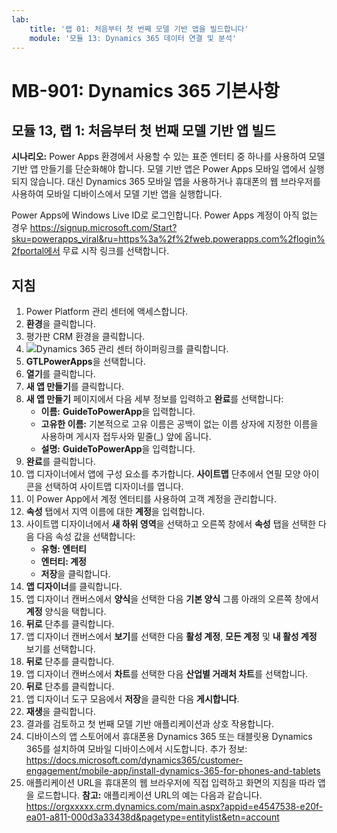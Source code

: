 ```yaml
---
lab:
    title: '랩 01: 처음부터 첫 번째 모델 기반 앱을 빌드합니다'
    module: '모듈 13: Dynamics 365 데이터 연결 및 분석'
---
```


# MB-901: Dynamics 365 기본사항
## 모듈 13, 랩 1: 처음부터 첫 번째 모델 기반 앱 빌드

**시나리오:** Power Apps 환경에서 사용할 수 있는 표준 엔터티 중 하나를 사용하여 모델 기반 앱 만들기를 단순화해야 합니다. 모델 기반 앱은 Power Apps 모바일 앱에서 실행되지 않습니다. 대신 Dynamics 365 모바일 앱을 사용하거나 휴대폰의 웹 브라우저를 사용하여 모바일 디바이스에서 모델 기반 앱을 실행합니다.

Power Apps에 Windows Live ID로 로그인합니다. Power Apps 계정이 아직 없는 경우 https://signup.microsoft.com/Start?sku=powerapps_viral&ru=https%3a%2f%2fweb.powerapps.com%2flogin%2fportal에서 무료 시작 링크를 선택합니다.

## 지침
1. Power Platform 관리 센터에 액세스합니다.
12.	 **환경**을 클릭합니다.
13.	평가판 CRM 환경을 클릭합니다. 
14.	 ![Dynamics 365 관리 센터](https://port.crm.dynamics.com/G/Instances/InstancePicker.aspx?redirect=False0) 하이퍼링크를 클릭합니다. 
15.	 **GTLPowerApps**을 선택합니다.
16.	**열기**를 클릭합니다.
17.	**새 앱 만들기**를 클릭합니다.
19.	**새 앱 만들기** 페이지에서 다음 세부 정보를 입력하고 **완료**를 선택합니다:
    - **이름:** **GuideToPowerApp**을 입력합니다.
    - **고유한 이름:** 기본적으로 고유 이름은 공백이 없는 이름 상자에 지정한 이름을 사용하며 게시자 접두사와 밑줄(_) 앞에 옵니다.
    - **설명:** **GuideToPowerApp**을 입력합니다.
20.	**완료**를 클릭합니다.
21.	앱 디자이너에서 앱에 구성 요소를 추가합니다. **사이트맵** 단추에서 연필 모양 아이콘을 선택하여 사이트맵 디자이너를 엽니다.
22.	이 Power App에서 계정 엔터티를 사용하여 고객 계정을 관리합니다.
22. **속성** 탭에서 지역 이름에 대한 **계정**을 입력합니다.
23.	사이트맵 디자이너에서 **새 하위 영역**을 선택하고 오른쪽 창에서 **속성** 탭을 선택한 다음 다음 속성 값을 선택합니다:
    - **유형: 엔터티**
    - **엔터티: 계정**  
    - **저장**을 클릭합니다. 
24.	**앱 디자이너**를 클릭합니다.
25.	앱 디자이너 캔버스에서 **양식**을 선택한 다음 **기본 양식** 그룹 아래의 오른쪽 창에서 **계정** 양식을 택합니다.
26.	**뒤로** 단추를 클릭합니다.
27.	앱 디자이너 캔버스에서 **보기**를 선택한 다음 **활성 계정**, **모든 계정** 및 **내 활성 계정** 보기를 선택합니다.
28.	**뒤로** 단추를 클릭합니다.
29.	앱 디자이너 캔버스에서 **차트**를 선택한 다음 **산업별 거래처 차트**를 선택합니다.
30.	**뒤로** 단추를 클릭합니다.
31.	앱 디자이너 도구 모음에서 **저장**을 클릭한 다음 **게시합니다**.
32.	**재생**을 클릭합니다.
34.	결과를 검토하고 첫 번째 모델 기반 애플리케이션과 상호 작용합니다.
35.	디바이스의 앱 스토어에서 휴대폰용 Dynamics 365 또는 태블릿용 Dynamics 365를 설치하여 모바일 디바이스에서 시도합니다. 추가 정보: https://docs.microsoft.com/dynamics365/customer-engagement/mobile-app/install-dynamics-365-for-phones-and-tablets
36.	애플리케이션 URL을 휴대폰의 웹 브라우저에 직접 입력하고 화면의 지침을 따라 앱을 로드합니다. 
  **참고:** 애플리케이션 URL의 예는 다음과 같습니다. https://orgxxxxx.crm.dynamics.com/main.aspx?appid=e4547538-e20f-ea01-a811-000d3a33438d&pagetype=entitylist&etn=account
